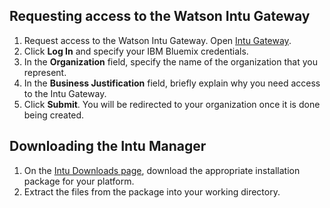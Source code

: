 
## Requesting access to the Watson Intu Gateway

1. Request access to the Watson Intu Gateway. Open [Intu Gateway](https://rg-gateway.mybluemix.net/).
2. Click **Log In** and specify your IBM Bluemix credentials.
3. In the **Organization** field, specify the name of the organization that you represent.
4. In the **Business Justification** field, briefly explain why you need access to the Intu Gateway.
5. Click **Submit**. You will be redirected to your organization once it is done being created.


## Downloading the Intu Manager

1. On the [Intu Downloads page](https://rg-gateway.mybluemix.net/Downloads), download the appropriate installation package for your platform.
2. Extract the files from the package into your working directory.